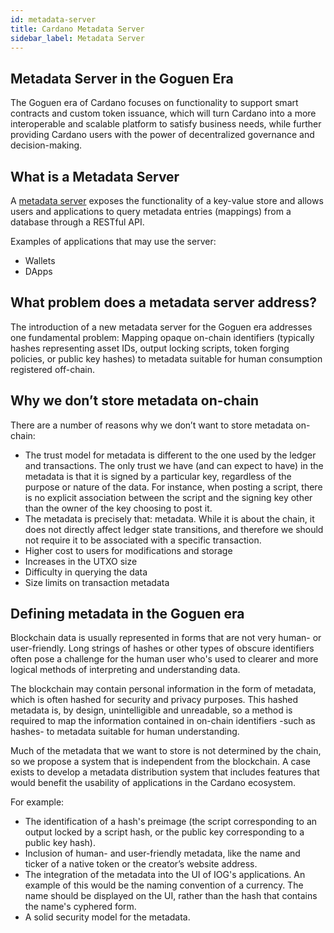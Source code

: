 ```yaml
---
id: metadata-server
title: Cardano Metadata Server
sidebar_label: Metadata Server
---
```


## Metadata Server in the Goguen Era

The Goguen era of Cardano focuses on functionality to support smart contracts and custom token issuance, which will turn Cardano into a more interoperable and scalable platform to satisfy business needs, while further providing Cardano users with the power of decentralized governance and decision-making.

## What is a Metadata Server

A [metadata server](https://github.com/input-output-hk/metadata-server) exposes the functionality of a key-value store and allows users and applications to query metadata entries (mappings) from a database through a RESTful API.

Examples of applications that may use the server:
* Wallets
* DApps

## What problem does a metadata server address?

The introduction of a new metadata server for the Goguen era addresses one fundamental problem: Mapping opaque on-chain identifiers (typically hashes representing asset IDs, output locking scripts, token forging policies, or public key hashes) to metadata suitable for human consumption registered off-chain.

## Why we don’t store metadata on-chain

There are a number of reasons why we don’t want to store metadata on-chain:

* The trust model for metadata is different to the one used by the ledger and transactions. The only trust we have (and can expect to have) in the metadata is that it is signed by a particular key, regardless of the purpose or nature of the data. For instance, when posting a script, there is no explicit association between the script and the signing key other than the owner of the key choosing to post it.
* The metadata is precisely that: metadata. While it is about the chain, it does not directly affect ledger state transitions, and therefore we should not require it to be associated with a specific transaction.
* Higher cost to users for modifications and storage
* Increases in the UTXO size
* Difficulty in querying the data
* Size limits on transaction metadata

## Defining metadata in the Goguen era

Blockchain data is usually represented in forms that are not very human- or user-friendly. Long strings of hashes or other types of obscure identifiers often pose a challenge for the human user who's used to clearer and more logical methods of interpreting and understanding data.

The blockchain may contain personal information in the form of metadata, which is often hashed for security and privacy purposes. This hashed metadata is, by design, unintelligible and unreadable, so a method is required to map the information contained in on-chain identifiers -such as hashes- to metadata suitable for human understanding.

Much of the metadata that we want to store is not determined by the chain, so we propose a system that is independent from the blockchain. A case exists to develop a metadata distribution system that includes features that would benefit the usability of applications in the Cardano ecosystem.

For example:
* The identification of a hash's preimage (the script corresponding to an output locked by a script hash, or the public key corresponding to a public key hash).
* Inclusion of human- and user-friendly metadata, like the name and ticker of a native token or the creator’s website address.
* The integration of the metadata into the UI of IOG's applications. An example of this would be the naming convention of a currency. The name should be displayed on the UI, rather than the hash that contains the name's cyphered form.
* A solid security model for the metadata.
